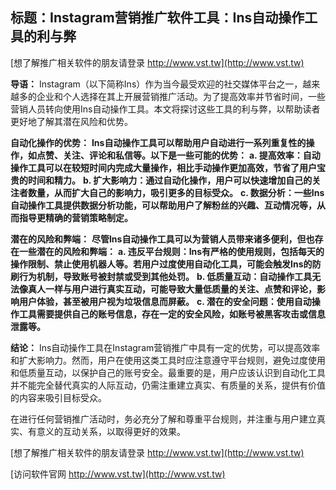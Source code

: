 ## **标题：Instagram营销推广软件工具：Ins自动操作工具的利与弊**

[想了解推广相关软件的朋友请登录 http://www.vst.tw](http://www.vst.tw)

**导语：**
Instagram（以下简称Ins）作为当今最受欢迎的社交媒体平台之一，越来越多的企业和个人选择在其上开展营销推广活动。为了提高效率并节省时间，一些营销人员转向使用Ins自动操作工具。本文将探讨这些工具的利与弊，以帮助读者更好地了解其潜在风险和优势。

**自动化操作的优势：**
**Ins自动操作工具可以帮助用户自动进行一系列重复性的操作，如点赞、关注、评论和私信等。以下是一些可能的优势：**
**a. 提高效率：自动操作工具可以在较短时间内完成大量操作，相比手动操作更加高效，节省了用户宝贵的时间和精力。**
**b. 扩大影响力：通过自动化操作，用户可以快速增加自己的关注者数量，从而扩大自己的影响力，吸引更多的目标受众。**
**c. 数据分析：一些Ins自动操作工具提供数据分析功能，可以帮助用户了解粉丝的兴趣、互动情况等，从而指导更精确的营销策略制定。**

**潜在的风险和弊端：**
**尽管Ins自动操作工具可以为营销人员带来诸多便利，但也存在一些潜在的风险和弊端：**
**a. 违反平台规则：Ins有严格的使用规则，包括每天的操作限制、禁止使用机器人等。若用户过度使用自动化工具，可能会触发Ins的防刷行为机制，导致账号被封禁或受到其他处罚。**
**b. 低质量互动：自动操作工具无法像真人一样与用户进行真实互动，可能导致大量低质量的关注、点赞和评论，影响用户体验，甚至被用户视为垃圾信息而屏蔽。**
**c. 潜在的安全问题：使用自动操作工具需要提供自己的账号信息，存在一定的安全风险，如账号被黑客攻击或信息泄露等。**

**结论：**
Ins自动操作工具在Instagram营销推广中具有一定的优势，可以提高效率和扩大影响力。然而，用户在使用这类工具时应注意遵守平台规则，避免过度使用和低质量互动，以保护自己的账号安全。最重要的是，用户应该认识到自动化工具并不能完全替代真实的人际互动，仍需注重建立真实、有质量的关系，提供有价值的内容来吸引目标受众。

在进行任何营销推广活动时，务必充分了解和尊重平台规则，并注重与用户建立真实、有意义的互动关系，以取得更好的效果。

[想了解推广相关软件的朋友请登录 http://www.vst.tw](http://www.vst.tw)


[访问软件官网 http://www.vst.tw](http://www.vst.tw)
